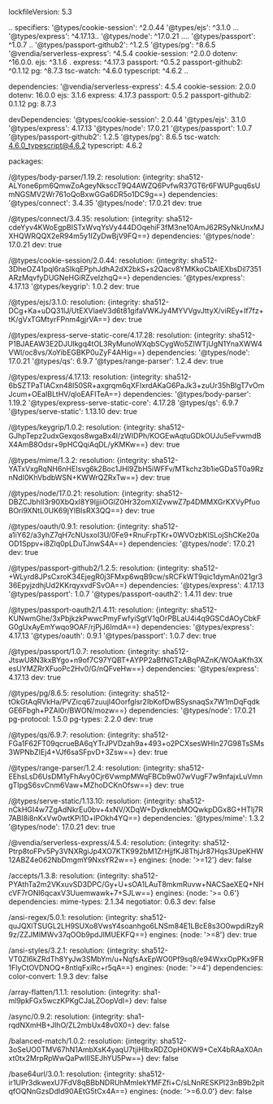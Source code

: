 lockfileVersion: 5.3

..
specifiers:
  '@types/cookie-session': ^2.0.44
  '@types/ejs': ^3.1.0 ...
  '@types/express': ^4.17.13..
  '@types/node': ^17.0.21 ....
  '@types/passport': ^1.0.7 ..
  '@types/passport-github2': ^1.2.5
  '@types/pg': ^8.6.5
  '@vendia/serverless-express': ^4.5.4
  cookie-session: ^2.0.0
  dotenv: ^16.0.0.
  ejs: ^3.1.6 .
  express: ^4.17.3
  passport: ^0.5.2
  passport-github2: ^0.1.12
  pg: ^8.7.3
  tsc-watch: ^4.6.0
  typescript: ^4.6.2 ..

dependencies:
  '@vendia/serverless-express': 4.5.4
  cookie-session: 2.0.0
  dotenv: 16.0.0
  ejs: 3.1.6
  express: 4.17.3
  passport: 0.5.2
  passport-github2: 0.1.12
  pg: 8.7.3

devDependencies:
  '@types/cookie-session':  2.0.44
  '@types/ejs': 3.1.0
  '@types/express': 4.17.13
  '@types/node': 17.0.21
  '@types/passport': 1.0.7
  '@types/passport-github2': 1.2.5
  '@types/pg': 8.6.5
  tsc-watch: 4.6.0_typescript@4.6.2
  typescript: 4.6.2

packages:

  /@types/body-parser/1.19.2:
    resolution: {integrity: sha512-ALYone6pm6QmwZoAgeyNksccT9Q4AWZQ6PvfwR37GT6r6FWUPguq6sUmNGSMV2Wr761oQoBxwGGa6DR5o1DC9g==}
    dependencies:
      '@types/connect': 3.4.35
      '@types/node': 17.0.21
    dev: true

  /@types/connect/3.4.35:
    resolution: {integrity: sha512-cdeYyv4KWoEgpBISTxWvqYsVy444DOqehiF3fM3ne10AmJ62RSyNkUnxMJXHQWRQQX2eR94m5y1IZyDwBjV9FQ==}
    dependencies:
      '@types/node': 17.0.21
    dev: true

  /@types/cookie-session/2.0.44:
    resolution: {integrity: sha512-3DheOZ41pql6raSIkqEPphJdhA2dX2bkS+s2Qacv8YMKkoCbAIEXbsDil7351ARzMqvfyDUGNeHGiRZveIzhqQ==}
    dependencies:
      '@types/express': 4.17.13
      '@types/keygrip': 1.0.2
    dev: true

  /@types/ejs/3.1.0:
    resolution: {integrity: sha512-DCg+Ka+uDQ31lJ/UtEXVlaeV3d6t81gifaVWKJy4MYVVgvJttyX/viREy+If7fz+tK/gVxTGMtyrFPnm4gjrVA==}
    dev: true

  /@types/express-serve-static-core/4.17.28:
    resolution: {integrity: sha512-P1BJAEAW3E2DJUlkgq4tOL3RyMunoWXqbSCygWo5ZIWTjUgN1YnaXWW4VWl/oc8vs/XoYibEGBKP0uZyF4AHig==}
    dependencies:
      '@types/node': 17.0.21
      '@types/qs': 6.9.7
      '@types/range-parser': 1.2.4
    dev: true

  /@types/express/4.17.13:
    resolution: {integrity: sha512-6bSZTPaTIACxn48l50SR+axgrqm6qXFIxrdAKaG6PaJk3+zuUr35hBlgT7vOmJcum+OEaIBLtHV/qloEAFITeA==}
    dependencies:
      '@types/body-parser': 1.19.2
      '@types/express-serve-static-core': 4.17.28
      '@types/qs': 6.9.7
      '@types/serve-static': 1.13.10
    dev: true

  /@types/keygrip/1.0.2:
    resolution: {integrity: sha512-GJhpTepz2udxGexqos8wgaBx4I/zWIDPh/KOGEwAqtuGDkOUJu5eFvwmdBX4AmB8Odsr+9pHCQqiAqDL/yKMKw==}
    dev: true

  /@types/mime/1.3.2:
    resolution: {integrity: sha512-YATxVxgRqNH6nHEIsvg6k2Boc1JHI9ZbH5iWFFv/MTkchz3b1ieGDa5T0a9RznNdI0KhVbdbWSN+KWWrQZRxTw==}
    dev: true

  /@types/node/17.0.21:
    resolution: {integrity: sha512-DBZCJbhII3r90XbQxI8Y9IjjiiOGlZ0Hr32omXIZvwwZ7p4DMMXGrKXVyPfuoBOri9XNtL0UK69jYIBIsRX3QQ==}
    dev: true

  /@types/oauth/0.9.1:
    resolution: {integrity: sha512-a1iY62/a3yhZ7qH7cNUsxoI3U/0Fe9+RnuFrpTKr+0WVOzbKlSLojShCKe20aOD1Sppv+i8Zlq0pLDuTJnwS4A==}
    dependencies:
      '@types/node': 17.0.21
    dev: true

  /@types/passport-github2/1.2.5:
    resolution: {integrity: sha512-+WLyrd8JPsCxroK34EjegR0j3FMxp6wqB9cw/sRCFkWT9qic1dymAn021gr336EpyjzdhjUd2KKrqyxvdFSvOA==}
    dependencies:
      '@types/express': 4.17.13
      '@types/passport': 1.0.7
      '@types/passport-oauth2': 1.4.11
    dev: true

  /@types/passport-oauth2/1.4.11:
    resolution: {integrity: sha512-KUNwmGhe/3xPbjkzkPwwcPmyFwfyiSgtV1qOrPBLaU4i4q9GSCdAOyCbkFG0gUxAyEmYwqo9OAF/rjPjJ6ImdA==}
    dependencies:
      '@types/express': 4.17.13
      '@types/oauth': 0.9.1
      '@types/passport': 1.0.7
    dev: true

  /@types/passport/1.0.7:
    resolution: {integrity: sha512-JtswU8N3kxBYgo+n9of7C97YQBT+AYPP2aBfNGTzABqPAZnK/WOAaKfh3XesUYMZRrXFuoPc2Hv0/G/nQFveHw==}
    dependencies:
      '@types/express': 4.17.13
    dev: true

  /@types/pg/8.6.5:
    resolution: {integrity: sha512-tOkGtAqRVkHa/PVZicq67zuujI4Oorfglsr2IbKofDwBSysnaqSx7W1mDqFqdkGE6Fbgh+PZAl0r/BWON/mozw==}
    dependencies:
      '@types/node': 17.0.21
      pg-protocol: 1.5.0
      pg-types: 2.2.0
    dev: true

  /@types/qs/6.9.7:
    resolution: {integrity: sha512-FGa1F62FT09qcrueBA6qYTrJPVDzah9a+493+o2PCXsesWHIn27G98TsSMs3WPNbZIEj4+VJf6saSFpvD+3Zsw==}
    dev: true

  /@types/range-parser/1.2.4:
    resolution: {integrity: sha512-EEhsLsD6UsDM1yFhAvy0Cjr6VwmpMWqFBCb9w07wVugF7w9nfajxLuVmngTIpgS6svCnm6Vaw+MZhoDCKnOfsw==}
    dev: true

  /@types/serve-static/1.13.10:
    resolution: {integrity: sha512-nCkHGI4w7ZgAdNkrEu0bv+4xNV/XDqW+DydknebMOQwkpDGx8G+HTlj7R7ABI8i8nKxVw0wtKPi1D+lPOkh4YQ==}
    dependencies:
      '@types/mime': 1.3.2
      '@types/node': 17.0.21
    dev: true

  /@vendia/serverless-express/4.5.4:
    resolution: {integrity: sha512-Ptrp8toFPv5Py3VNXRgiJp4XO7KTK992bM1ZrHjjfKJ8ThjJr87Hqs3UpeKHW12ABZ4e062NbDmgmY9NxsYR2w==}
    engines: {node: '>=12'}
    dev: false

  /accepts/1.3.8:
    resolution: {integrity: sha512-PYAthTa2m2VKxuvSD3DPC/Gy+U+sOA1LAuT8mkmRuvw+NACSaeXEQ+NHcVF7rONl6qcaxV3Uuemwawk+7+SJLw==}
    engines: {node: '>= 0.6'}
    dependencies:
      mime-types: 2.1.34
      negotiator: 0.6.3
    dev: false

  /ansi-regex/5.0.1:
    resolution: {integrity: sha512-quJQXlTSUGL2LH9SUXo8VwsY4soanhgo6LNSm84E1LBcE8s3O0wpdiRzyR9z/ZZJMlMWv37qOOb9pdJlMUEKFQ==}
    engines: {node: '>=8'}
    dev: true

  /ansi-styles/3.2.1:
    resolution: {integrity: sha512-VT0ZI6kZRdTh8YyJw3SMbYm/u+NqfsAxEpWO0Pf9sq8/e94WxxOpPKx9FR1FlyCtOVDNOQ+8ntlqFxiRc+r5qA==}
    engines: {node: '>=4'}
    dependencies:
      color-convert: 1.9.3
    dev: false

  /array-flatten/1.1.1:
    resolution: {integrity: sha1-ml9pkFGx5wczKPKgCJaLZOopVdI=}
    dev: false

  /async/0.9.2:
    resolution: {integrity: sha1-rqdNXmHB+JlhO/ZL2mbUx48v0X0=}
    dev: false

  /balanced-match/1.0.2:
    resolution: {integrity: sha512-3oSeUO0TMV67hN1AmbXsK4yaqU7tjiHlbxRDZOpH0KW9+CeX4bRAaX0Anxt0tx2MrpRpWwQaPwIlISEJhYU5Pw==}
    dev: false

  /base64url/3.0.1:
    resolution: {integrity: sha512-ir1UPr3dkwexU7FdV8qBBbNDRUhMmIekYMFZfi+C/sLNnRESKPl23nB9b2pltqfOQNnGzsDdId90AEtG5tCx4A==}
    engines: {node: '>=6.0.0'}
    dev: false
